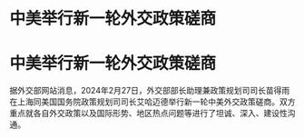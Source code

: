# 中美举行新一轮外交政策磋商

# 中美举行新一轮外交政策磋商

据外交部网站消息，2024年2月27日，外交部部长助理兼政策规划司司长苗得雨在上海同美国国务院政策规划司司长艾哈迈德举行新一轮中美外交政策磋商。双方重点就各自外交政策以及国际形势、地区热点问题等进行了坦诚、深入、建设性沟通。

